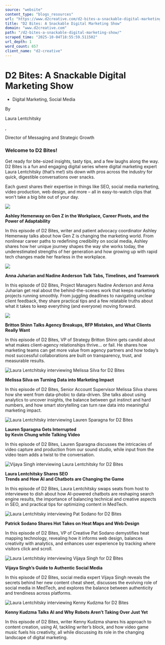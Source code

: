 ```yaml
---
source: "website"
content_type: "blogs_resources"
url: "https://www.d2creative.com/d2-bites-a-snackable-digital-marketing-show/"
title: "D2 Bites: A Snackable Digital Marketing Show"
domain: "www.d2creative.com"
path: "/d2-bites-a-snackable-digital-marketing-show/"
scraped_time: "2025-10-04T18:55:59.511502"
url_depth: 1
word_count: 657
client_name: "d2-creative"
---
```


# D2 Bites: A Snackable Digital Marketing Show

*   Digital Marketing, Social Media

By 

Laura Lentchitsky

, 

Director of Messaging and Strategic Growth

### Welcome to D2 Bites!

Get ready for bite-sized insights, tasty tips, and a few laughs along the way. D2 Bites is a fun and engaging digital series where digital marketing expert Laura Lentchitsky (that’s me!) sits down with pros across the industry for quick, digestible conversations over snacks.

Each guest shares their expertise in things like SEO, social media marketing, video production, web design, and more – all in easy-to-watch clips that won’t take a big bite out of your day.

![](https://www.d2creative.com/wp-content/uploads/2024/10/ashley-layout_2x.jpg)

**Ashley Hemenway on Gen Z in the Workplace, Career Pivots, and the Power of Adaptability**

In this episode of D2 Bites, writer and patient advocacy coordinator Ashley Hemenway talks about how Gen Z is changing the marketing world. From nonlinear career paths to redefining credibility on social media, Ashley shares how her unique journey shapes the way she works today, the underestimated strengths of her generation and how growing up with rapid tech changes made her fearless in the workplace.

![](https://www.d2creative.com/wp-content/uploads/2024/10/Anna-Nadine-Layout@2xtiny.png)

**Anna Juharian and Nadine Anderson Talk Tabs, Timelines, and Teamwork**

In this episode of D2 Bites, Project Managers Nadine Anderson and Anna Juharian get real about the behind-the-scenes work that keeps marketing projects running smoothly. From juggling deadlines to navigating unclear client feedback, they share practical tips and a few relatable truths about what it takes to keep everything (and everyone) moving forward.

![](https://www.d2creative.com/wp-content/uploads/2024/10/Britton-Layout@2x.png)

**Britton Shinn Talks Agency Breakups, RFP Mistakes, and What Clients Really Want**

In this episode of D2 Bites, VP of Strategy Britton Shinn gets candid about what makes client-agency relationships thrive… or fail. He shares how marketing teams can get more value from agency partners and how today’s most successful collaborations are built on transparency, trust, and measurable results.

![Laura Lentchitsky interviewing Melissa Silva for D2 Bites](https://www.d2creative.com/wp-content/uploads/2024/10/Melissa-Laura@3x.png)

**Melissa Silva on Turning Data into Marketing Impact**

In this episode of D2 Bites, Senior Account Supervisor Melissa Silva shares how she went from data-phobic to data-driven. She talks about using analytics to uncover insights, the balance between gut instinct and hard numbers, and how smart storytelling can turn raw data into meaningful marketing impact.

![Laura Lentchitsky interviewing Lauren Sparagna for D2 Bites](https://www.d2creative.com/wp-content/uploads/2024/10/Lauren-Laura@2x.png)

**Lauren Sparagna Gets Interrupted  
by Kevin Chung while Talking Video**

In this episode of D2 Bites, Lauren Sparagna discusses the intricacies of video capture and production from our sound studio, while input from the video team adds a twist to the conversation.

![Vijaya Singh interviewing Laura Lentchitsky for D2 Bites](https://www.d2creative.com/wp-content/uploads/2024/10/Vijaya-Laura-2@2x.png)

**Laura Lentchitsky Shares SEO  
Trends and How AI and Chatbots are Changing the Game**

In this episode of D2 Bites, Laura Lentchitsky swaps seats from host to interviewee to dish about how AI-powered chatbots are reshaping search engine results, the importance of balancing technical and creative aspects in SEO, and practical tips for optimizing content in MedTech.

![Laura Lentchitsky interviewing Pat Sodano for D2 Bites](https://www.d2creative.com/wp-content/uploads/2024/10/Pat-Laura@2x.png)

**Patrick Sodano Shares Hot Takes on Heat Maps and Web Design**

In this episode of D2 Bites, VP of Creative Pat Sodano demystifies heat mapping technology, revealing how it informs web design, balances creativity with analytics, and enhances user experience by tracking where visitors click and scroll.

![Laura Lentchitsky interviewing Vijaya Singh for D2 Bites](https://www.d2creative.com/wp-content/uploads/2024/10/Vijaya-Laura@2x.png)

**Vijaya Singh’s Guide to Authentic Social Media**

In this episode of D2 Bites, social media expert Vijaya Singh reveals the secrets behind her new content cheat sheet, discusses the evolving role of social media in MedTech, and explores the balance between authenticity and trendiness across platforms.

![Laura Lentchitsky interviewing Kenny Kudzma for D2 Bites](https://www.d2creative.com/wp-content/uploads/2024/10/Kenny-Laura@2x.png)

**Kenny Kudzma Talks AI and Why Robots Aren’t Taking Over Just Yet**

In this episode of D2 Bites, writer Kenny Kudzma shares his approach to content creation, using AI, tackling writer’s block, and how video game music fuels his creativity, all while discussing its role in the changing landscape of digital marketing.